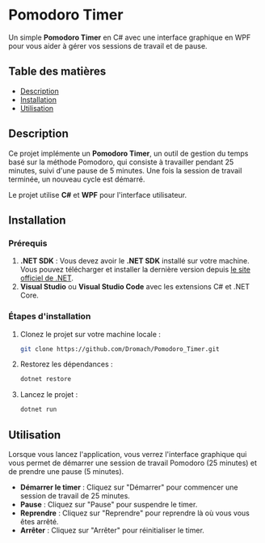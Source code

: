 # Pomodoro Timer

Un simple **Pomodoro Timer** en C# avec une interface graphique en WPF pour vous aider à gérer vos sessions de travail et de pause.

## Table des matières

- [Description](#description)
- [Installation](#installation)
- [Utilisation](#utilisation)

## Description

Ce projet implémente un **Pomodoro Timer**, un outil de gestion du temps basé sur la méthode Pomodoro, qui consiste à travailler pendant 25 minutes, suivi d'une pause de 5 minutes. Une fois la session de travail terminée, un nouveau cycle est démarré.

Le projet utilise **C#** et **WPF** pour l'interface utilisateur.

## Installation

### Prérequis

1. **.NET SDK** : Vous devez avoir le **.NET SDK** installé sur votre machine. Vous pouvez télécharger et installer la dernière version depuis [le site officiel de .NET](https://dotnet.microsoft.com/download).
2. **Visual Studio** ou **Visual Studio Code** avec les extensions C# et .NET Core.

### Étapes d'installation

1. Clonez le projet sur votre machine locale :
   ```bash
   git clone https://github.com/Dromach/Pomodoro_Timer.git
   ```

2. Restorez les dépendances :
   ```bash
   dotnet restore
   ```

3. Lancez le projet :
   ```bash
   dotnet run
   ```

## Utilisation

Lorsque vous lancez l'application, vous verrez l'interface graphique qui vous permet de démarrer une session de travail Pomodoro (25 minutes) et de prendre une pause (5 minutes).

- **Démarrer le timer** : Cliquez sur "Démarrer" pour commencer une session de travail de 25 minutes.
- **Pause** : Cliquez sur "Pause" pour suspendre le timer.
- **Reprendre** : Cliquez sur "Reprendre" pour reprendre là où vous vous êtes arrêté.
- **Arrêter** : Cliquez sur "Arrêter" pour réinitialiser le timer.
